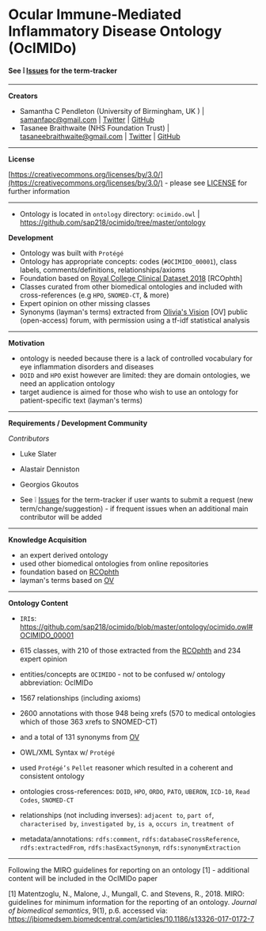 # Ocular Immune-Mediated Inflammatory Disease Ontology (**OcIMIDo**)

#### See :grey_exclamation: [Issues](https://github.com/sap218/ocular-immune-mediated-inflammatory-disease-ontology/issues)  for the term-tracker

---

**Creators**

* Samantha C Pendleton (University of Birmingham, UK ) | [samanfapc@gmail.com](mailto:samanfapc@gmail.com) | [Twitter](https://twitter.com/sap218) | [GitHub](https://github.com/sap218)
* Tasanee Braithwaite (NHS Foundation Trust)  | [tasaneebraithwaite@gmail.com](mailto:tasaneebraithwaite@gmail.com) | [Twitter](https://twitter.com/tasbraithwaite) | [GitHub](https://github.com/tasbraithwaite)  

---

**License**

[https://creativecommons.org/licenses/by/3.0/](https://creativecommons.org/licenses/by/3.0/) - please see [LICENSE](https://github.com/sap218/ocimido/blob/master/LICENSE) for further information

---

* Ontology is located in `ontology` directory: `ocimido.owl` | https://github.com/sap218/ocimido/tree/master/ontology

**Development**

* Ontology was built with `Protégé`
* Ontology has appropriate concepts: codes (`#OCIMIDO_00001`), class labels, comments/definitions, relationships/axioms 
* Foundation based on [Royal College Clinical Dataset 2018](https://www.rcophth.ac.uk/wp-content/uploads/2014/12/Uveitis-Data-Set-Oct-2018.pdf) [RCOphth]
* Classes curated from other biomedical ontologies and included with cross-references (e.g `HPO`, `SNOMED-CT`, & more)
* Expert opinion on other missing classes 
* Synonyms (layman's terms) extracted from [Olivia's Vision](http://www.oliviasvision.org/) [OV] public (open-access) forum, with permission using a tf-idf statistical analysis

---

**Motivation**

* ontology is needed because there is a lack of controlled vocabulary for eye inflammation disorders and diseases
* `DOID` and `HPO` exist however are limited: they are domain ontologies, we need an application ontology
* target audience is aimed for those who wish to use an ontology for patient-specific text (layman's terms)

---

**Requirements / Development Community**

*Contributors*

* Luke Slater
* Alastair Denniston
* Georgios Gkoutos

* See :grey_exclamation: [Issues](https://github.com/sap218/ocular-immune-mediated-inflammatory-disease-ontology/issues)  for the term-tracker if user wants to submit a request (new term/change/suggestion) - if frequent issues when an additional main contributor will be added

---

**Knowledge Acquisition**

* an expert derived ontology
* used other biomedical ontologies from online repositories
* foundation based on [RCOphth](https://www.rcophth.ac.uk/wp-content/uploads/2014/12/Uveitis-Data-Set-Oct-2018.pdf)
* layman's terms based on [OV](http://www.oliviasvision.org/)

---

**Ontology Content**

* `IRI`s: https://github.com/sap218/ocimido/blob/master/ontology/ocimido.owl#OCIMIDO_00001

* 615 classes, with 210 of those extracted from the [RCOphth](https://www.rcophth.ac.uk/wp-content/uploads/2014/12/Uveitis-Data-Set-Oct-2018.pdf) and 234 expert opinion
* entities/concepts are `OCIMIDO` - not to be confused w/ ontology abbreviation: OcIMIDo
* 1567 relationships (including axioms)
* 2600 annotations with those 948 being xrefs (570 to medical ontologies which of those 363 xrefs to SNOMED-CT)
* and a total of 131 synonyms from [OV](http://www.oliviasvision.org/)

* OWL/XML Syntax w/ `Protégé`
* used `Protégé’s` `Pellet` reasoner which resulted in a coherent and consistent ontology

* ontologies cross-references: `DOID`, `HPO`, `ORDO`, `PATO`, `UBERON`, `ICD-10`, `Read Codes`, `SNOMED-CT`

* relationships (not including inverses): `adjacent to`, `part of`, `characterised by`, `investigated by`, `is a`, `occurs in`, `treatment of`

* metadata/annotations: `rdfs:comment`, `rdfs:databaseCrossReference`, `rdfs:extractedFrom`, `rdfs:hasExactSynonym`, `rdfs:synonymExtraction`

---

Following the MIRO guidelines for reporting on an ontology [1] - additional content will be included in the OcIMIDo paper

[1] Matentzoglu, N., Malone, J., Mungall, C. and Stevens, R., 2018. MIRO: guidelines for minimum information for the reporting of an ontology. *Journal of biomedical semantics*, 9(1), p.6. accessed via: https://jbiomedsem.biomedcentral.com/articles/10.1186/s13326-017-0172-7
